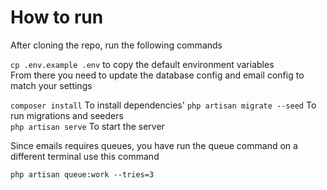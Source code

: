 # How to run

After cloning the repo, run the following commands   

`cp .env.example .env` to copy the default environment variables   
From there you need to update the database config and email config to match your settings

`composer install` To install dependencies'
`php artisan migrate --seed` To run migrations and seeders   
`php artisan serve` To start the server  

Since emails requires queues, you have run the queue command on a different terminal use this command   

`php artisan queue:work --tries=3 `
